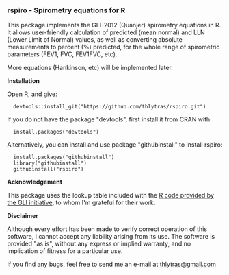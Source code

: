 ### rspiro - Spirometry equations for R

This package implements the GLI-2012 (Quanjer) spirometry equations
in R. It allows user-friendly calculation of predicted (mean normal) 
and LLN (Lower Limit of Normal) values, as well as converting absolute
measurements to percent (%) predicted, for the whole range of spirometric
parameters (FEV1, FVC, FEV1FVC, etc).

More equations (Hankinson, etc) will be implemented later.

**Installation**

Open R, and give:

      devtools::install_git("https://github.com/thlytras/rspiro.git")

If you do not have the package "devtools", first install it from CRAN with:

      install.packages("devtools")

Alternatively, you can install and use package "githubinstall" to install rspiro:

      install.packages("githubinstall")
      library("githubinstall")
      githubinstall("rspiro")


**Acknowledgement**

This package uses the lookup table included with the [R code provided by
the GLI initiative](http://www.ers-education.org/guidelines/global-lung-function-initiative/tools/r-macro.aspx), 
to whom I'm grateful for their work.

**Disclaimer**

Although every effort has been made to verify correct operation of this 
software, I cannot accept any liability arising from its use. The 
software is provided "as is", without any express or implied warranty,
and no implication of fitness for a particular use.

If you find any bugs, feel free to send me an e-mail at thlytras@gmail.com
